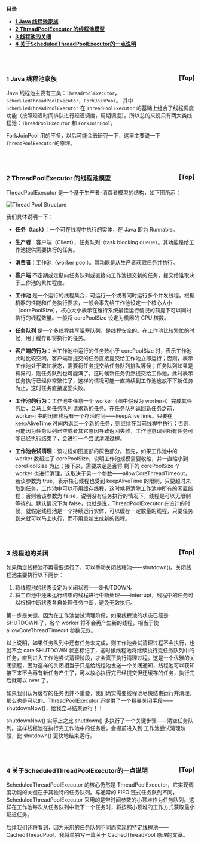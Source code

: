 <a name="index">**目录**</a>

- <a href="#ch1">**1 Java 线程池家族**</a>
- <a href="#ch2">**2 ThreadPoolExecutor 的线程池模型**</a>
- <a href="#ch3">**3 线程池的关闭**</a>
- <a href="#ch4">**4 关于ScheduledThreadPoolExecutor的一点说明**</a>

<br>
<br>

### <a name="ch1">1 Java 线程池家族</a><a style="float:right;text-decoration:none;" href="#index">[Top]</a>

Java 线程池主要有三类：```ThreadPoolExecutor```，```ScheduledThreadPoolExecutor```，```ForkJoinPool```。
其中 ```ScheduledThreadPoolExecutor``` 在 ```ThreadPoolExecutor``` 的基础上组合了线程调度功能（按照延迟时间排队进行延迟调度，周期调度）。所以总的来说只有两大类线程池：```ThreadPoolExecutor``` 和 ```ForkJoinPool```。

ForkJoinPool 用的不多，以后可能会去研究一下，这里主要说一下 ```ThreadPoolExecutor```的原理。

<br>
<br>

### <a name="ch2">2 ThreadPoolExecutor 的线程池模型</a><a style="float:right;text-decoration:none;" href="#index">[Top]</a>

ThreadPoolExecutor 是一个基于生产者-消费者模型的结构，如下图所示：

![Thread Pool Structure](https://raw.githubusercontent.com/huanzhiyazi/articles/master/%E6%8A%80%E6%9C%AF/Java/Java%E7%BA%BF%E7%A8%8B%E6%B1%A0%E6%A0%B8%E5%BF%83%E7%B1%BBThreadPoolExecutor%E5%8E%9F%E7%90%86/images/thread_pool_structure.png "Thread Pool Structure")

我们具体说明一下：

- **任务（task）**：一个可在线程中执行的实体，在 Java 即为 Runnable。

- **生产者**：客户端（Client），任务队列（task blocking queue）。其功能是给工作池提供需要执行的任务。

- **消费者**：工作池（worker pool）。其功能是从生产者获取任务并执行。

- **客户端** 不定期或定期向任务队列或直接向工作池提交新的任务，提交给谁取决于工作池的繁忙程度。

- **工作池** 是一个运行的线程集合，可运行一个或者同时运行多个并发线程。根据机器的性能和任务执行要求，一般会事先给工作池设定一个核心大小（corePoolSize），核心大小表示在维持系统最佳运行情况的前提下可以同时执行的线程数量。一般将 corePoolSize 设定为机器的 CPU 核数。

- **任务队列** 是一个多线程共享阻塞队列，是线程安全的。在工作池比较繁忙的时候，用于缓存即将执行的任务。

- **客户端的行为**：当工作池中运行的任务数小于 corePoolSize 时，表示工作池此时比较空闲，客户端新提交的任务直接提交给工作池立即运行；否则，表示工作池处于繁忙状态，需要将任务提交给任务队列排队等候；任务队列如果是有界的，则任务队列也可能满了，这时候新任务仍然提交给工作池，此时表示任务执行已经非常繁忙了，这样的情况可能一直持续到工作池也放不下新任务为止，这时任务直接返回失败。

- **工作池的行为**：工作池中任意一个 worker（图中假设为 worker-i）完成其任务后，会马上向任务队列请求新的任务。在任务队列返回新任务之前，worker-i 中的闲置线程有一个存活时间——keepAliveTime。只要在 keepAliveTime 时间内返回一个新的任务，则继续在当前线程中执行；否则，可能因为任务队列已空或者其它原因导致返回失败，工作池意识到所有任务可能已经执行结束了，会进行一个尝试清理过程。

- **工作池尝试清理**：该过程如图底部的灰色部分。首先，如果工作池中的 worker 数超过了 corePoolSize，说明工作池规模需要收缩，并一直缩小到 corePoolSize 为止；接下来，需要决定是否将 剩下的 corePoolSize 个 worker 也进行清理，这取决于另一个参数——allowCoreThreadTimeout，若该参数为 true，表示核心线程也受到 keepAliveTime 的限制，只要超时未取到任务，工作池中可以不用缓存线程，这时候将清除工作池中所有的闲置线程；否则若该参数为 false，说明没有任务执行的情况下，线程是可以无限制等待的。默认情况下为 false，也就是说，ThreadPoolExecutor 在设计的时候，就假定线程池是一个持续运行实体，可以缓存一定数量的线程，只要任务到来就可以马上执行，而不用重新生成新的线程。

<br>
<br>

### <a name="ch3">3 线程池的关闭</a><a style="float:right;text-decoration:none;" href="#index">[Top]</a>

如果确定线程池不再需要运行了，可以手动关闭线程池——shutdown()。关闭线程池主要执行以下两步：

1. 将线程池的状态设定为关闭状态——SHUTDOWN。
2. 将工作池中还未运行结束的线程进行中断处理——interrupt，线程中的任务可以根据中断状态各自处理任务中断，避免无效执行。

第一步是关键，因为在工作池尝试清理阶段，如果线程池的状态已经是 SHUTDOWN 了，各个 worker 将不会再产生新的线程，相当于使 allowCoreThreadTimeout 参数无效。

以上说明，如果任务队列中还有任务未完成，则工作池尝试清理过程不会执行，也就不会 care SHUTDOWN 状态标记了，这时候线程池将继续执行完任务队列中的任务，直到进入工作池尝试清理阶段，才会真正执行清理过程。这是一个优雅的关闭流程，因为这样的关闭相当于只是给线程池发送一个关闭通知，线程池可以获知接下来不会再有新任务产生了，可以放心执行完已经提交但还缓存的任务，执行完后就可以 over 了。

如果我们认为缓存的任务也并不重要，我们确实需要线程池尽快结束运行并清理，那么也是可以的。ThreadPoolExecutor 还提供了一个粗暴关闭手段——shutdownNow()，给我立马结束运行！！

shutdownNow() 实际上之比 shutdown() 多执行了一个关键步骤——清空任务队列。这样线程池在执行完工作池中的任务后，会提前进入到 工作池尝试清理阶段，比 shutdown() 更快地结束运行。

<br>
<br>

### <a name="ch4">4 关于ScheduledThreadPoolExecutor的一点说明</a><a style="float:right;text-decoration:none;" href="#index">[Top]</a>

ScheduledThreadPoolExecutor 的核心仍然是 ThreadPoolExecutor，它实现调度功能的关键在于其独特的任务队列。与通常的 FIFO 链式任务队列不同，ScheduledThreadPoolExecutor 采用的是带时间参数的小顶堆作为任务队列。这样在工作池每次从任务队列中取下一个任务时，将按照小顶堆的工作方式获取最小延迟任务。

后续我们还将看到，因为采用的任务队列不同而实现的特定线程池——CachedThreadPool。我将单独写一篇关于 CachedThreadPool 原理的文章。


